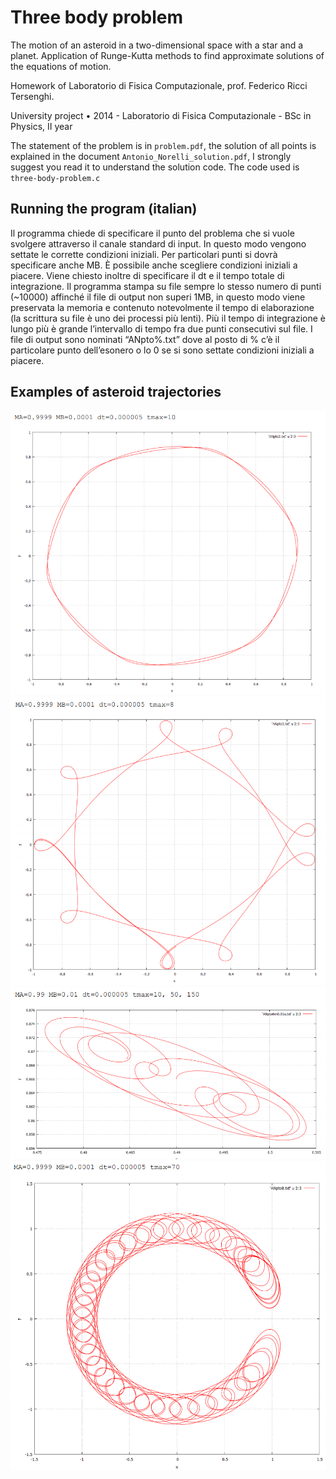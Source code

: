 # Three body problem
The motion of an asteroid in a two-dimensional space with a star and a planet.
Application of Runge-Kutta methods to find approximate solutions of the equations of motion.

Homework of Laboratorio di Fisica Computazionale, prof. Federico Ricci Tersenghi.

University project • 2014 - Laboratorio di Fisica Computazionale - BSc in Physics, II year

The statement of the problem is in `problem.pdf`, the solution of all points is explained in the document `Antonio_Norelli_solution.pdf`, I strongly suggest you read it to understand the solution code. The code used is `three-body-problem.c`

## Running the program (italian)
Il programma chiede di specificare il punto del problema che si vuole svolgere attraverso il canale standard di input. 
In questo modo vengono settate le corrette condizioni iniziali. Per particolari punti si dovrà specificare anche MB. Ѐ possibile anche scegliere condizioni iniziali a piacere.
Viene chiesto inoltre di specificare il dt e il tempo totale di integrazione. 
Il programma stampa su file sempre lo stesso numero di punti (~10000) affinché il file di output non superi 1MB, 
in questo modo viene preservata la memoria e contenuto notevolmente il tempo di elaborazione (la scrittura su file è
uno dei processi più lenti). Più il tempo di integrazione è lungo più è grande l’intervallo di tempo fra
due punti consecutivi sul file.
I file di output sono nominati “ANpto%.txt” dove al posto di % c’è il particolare punto dell’esonero o lo
0 se si sono settate condizioni iniziali a piacere.

## Examples of asteroid trajectories

![hexagon](https://raw.githubusercontent.com/noranta4/Three-body-problem/master/img/hexagon.PNG)
![curls](https://raw.githubusercontent.com/noranta4/Three-body-problem/master/img/curls.PNG)
![strange](https://raw.githubusercontent.com/noranta4/Three-body-problem/master/img/strange.PNG)
![horseshoe](https://raw.githubusercontent.com/noranta4/Three-body-problem/master/img/horseshoe.PNG)
